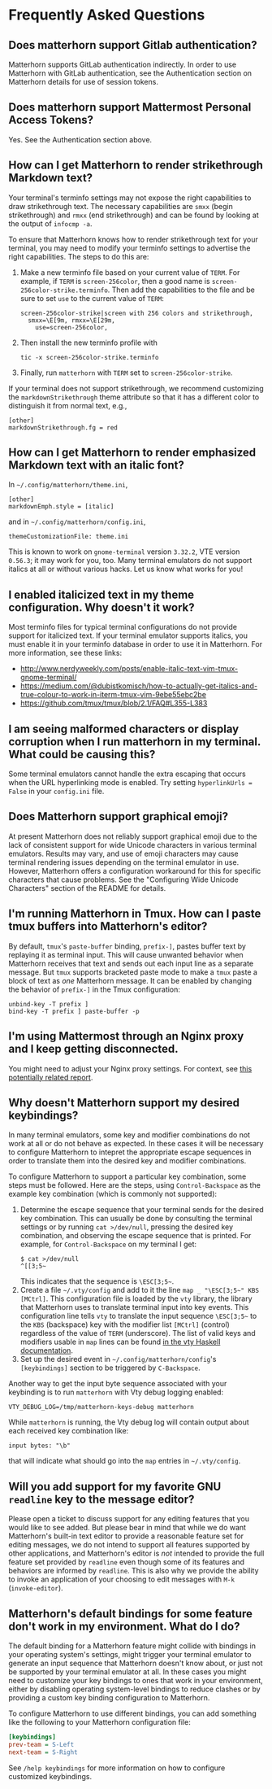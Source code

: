 
# Frequently Asked Questions

## Does matterhorn support Gitlab authentication?

Matterhorn supports GitLab authentication indirectly. In order to use
Matterhorn with GitLab authentication, see the Authentication section on
Matterhorn details for use of session tokens.

## Does matterhorn support Mattermost Personal Access Tokens?

Yes. See the Authentication section above.

## How can I get Matterhorn to render strikethrough Markdown text?

Your terminal's terminfo settings may not expose the right capabilities
to draw strikethrough text. The necessary capabilities are `smxx` (begin
strikethrough) and `rmxx` (end strikethrough) and can be found by
looking at the output of `infocmp -a`.

To ensure that Matterhorn knows how to render strikethrough text
for your terminal, you may need to modify your terminfo settings to
advertise the right capabilities. The steps to do this are:

1. Make a new terminfo file based on your current value of `TERM`.
   For example, if `TERM` is `screen-256color`, then a good name is
   `screen-256color-strike.terminfo`. Then add the capabilities to the
   file and be sure to set `use` to the current value of `TERM`:
   ```
   screen-256color-strike|screen with 256 colors and strikethrough,
     smxx=\E[9m, rmxx=\E[29m,
       use=screen-256color,
   ```
1. Then install the new terminfo profile with
   ```
   tic -x screen-256color-strike.terminfo
   ```
1. Finally, run `matterhorn` with `TERM` set to `screen-256color-strike`.

If your terminal does not support strikethrough, we recommend
customizing the `markdownStrikethrough` theme attribute so that it has a
different color to distinguish it from normal text, e.g.,

```
[other]
markdownStrikethrough.fg = red
```

## How can I get Matterhorn to render emphasized Markdown text with an italic font?

In `~/.config/matterhorn/theme.ini`,
```
[other]
markdownEmph.style = [italic]
```
and in `~/.config/matterhorn/config.ini`,
```
themeCustomizationFile: theme.ini
```

This is known to work on `gnome-terminal` version `3.32.2`, VTE version
`0.56.3`; it may work for you, too. Many terminal emulators do not
support italics at all or without various hacks. Let us know what works
for you!

## I enabled italicized text in my theme configuration. Why doesn't it work?

Most terminfo files for typical terminal configurations do not provide
support for italicized text. If your terminal emulator supports italics,
you must enable it in your terminfo database in order to use it in
Matterhorn. For more information, see these links:

* http://www.nerdyweekly.com/posts/enable-italic-text-vim-tmux-gnome-terminal/
* https://medium.com/@dubistkomisch/how-to-actually-get-italics-and-true-colour-to-work-in-iterm-tmux-vim-9ebe55ebc2be
* https://github.com/tmux/tmux/blob/2.1/FAQ#L355-L383

## I am seeing malformed characters or display corruption when I run matterhorn in my terminal. What could be causing this?

Some terminal emulators cannot handle the extra escaping that occurs
when the URL hyperlinking mode is enabled. Try setting `hyperlinkUrls =
False` in your `config.ini` file.

## Does Matterhorn support graphical emoji?

At present Matterhorn does not reliably support graphical emoji due to
the lack of consistent support for wide Unicode characters in various
terminal emulators. Results may vary, and use of emoji characters may
cause terminal rendering issues depending on the terminal emulator in
use. However, Matterhorn offers a configuration workaround for this
for specific characters that cause problems. See the "Configuring Wide
Unicode Characters" section of the README for details.

## I'm running Matterhorn in Tmux. How can I paste tmux buffers into Matterhorn's editor?

By default, `tmux`'s `paste-buffer` binding, `prefix-]`, pastes buffer
text by replaying it as terminal input. This will cause unwanted
behavior when Matterhorn receives that text and sends out each input
line as a separate message. But `tmux` supports bracketed paste mode
to make a `tmux` paste a block of text as *one* Matterhorn message.
It can be enabled by changing the behavior of `prefix-]` in the Tmux
configuration:

```
unbind-key -T prefix ]
bind-key -T prefix ] paste-buffer -p
```

## I'm using Mattermost through an Nginx proxy and I keep getting disconnected.

You might need to adjust your Nginx proxy settings.
For context, see [this potentially related report](https://github.com/matterhorn-chat/matterhorn/issues/578).

## Why doesn't Matterhorn support my desired keybindings?

In many terminal emulators, some key and modifier combinations do not
work at all or do not behave as expected. In these cases it will be
necessary to configure Matterhorn to intepret the appropriate escape
sequences in order to translate them into the desired key and modifier
combinations.

To configure Matterhorn to support a particular key combination, some
steps must be followed. Here are the steps, using `Control-Backspace` as
the example key combination (which is commonly not supported):

1) Determine the escape sequence that your terminal sends for the
   desired key combination. This can usually be done by consulting
   the terminal settings or by running `cat >/dev/null`, pressing the
   desired key combination, and observing the escape sequence that is
   printed. For example, for `Control-Backspace` on my terminal I get:
   ```
   $ cat >/dev/null
   ^[[3;5~
   ```
   This indicates that the sequence is `\ESC[3;5~`.
2) Create a file `~/.vty/config` and add to it the line `map _
   "\ESC[3;5~" KBS [MCtrl]`. This configuration file is loaded by
   the `vty` library, the library that Matterhorn uses to translate
   terminal input into key events. This configuration line tells
   `vty` to translate the input sequence `\ESC[3;5~` to the `KBS`
   (backspace) key with the modifier list `[MCtrl]` (control) regardless
   of the value of `TERM` (underscore). The list of valid keys and
   modifiers usable in `map` lines can be found [in the vty Haskell
   documentation](http://hackage.haskell.org/package/vty-5.28.2/docs/Graphics-Vty-Input.html).
3) Set up the desired event in `~/.config/matterhorn/config`'s
   `[keybindings]` section to be triggered by `C-Backspace`.

Another way to get the input byte sequence associated with your
keybinding is to run `matterhorn` with Vty debug logging enabled:

```
VTY_DEBUG_LOG=/tmp/matterhorn-keys-debug matterhorn
```

While `matterhorn` is running, the Vty debug log will contain output
about each received key combination like:

```
input bytes: "\b"
```

that will indicate what should go into the `map` entries in
`~/.vty/config`.

## Will you add support for my favorite GNU `readline` key to the message editor?

Please open a ticket to discuss support for any editing features that
you would like to see added. But please bear in mind that while we do
want Matterhorn's built-in text editor to provide a reasonable feature
set for editing messages, we do not intend to support all features
supported by other applications, and Matterhorn's editor is *not*
intended to provide the full feature set provided by `readline` even
though some of its features and behaviors are informed by `readline`.
This is also why we provide the ability to invoke an application of your
choosing to edit messages with `M-k` (`invoke-editor`).

## Matterhorn's default bindings for some feature don't work in my environment. What do I do?

The default binding for a Matterhorn feature might collide with bindings
in your operating system's settings, might trigger your terminal
emulator to generate an input sequence that Matterhorn doesn't know
about, or just not be supported by your terminal emulator at all. In
these cases you might need to customize your key bindings to ones that
work in your environment, either by disabling operating system-level
bindings to reduce clashes or by providing a custom key binding
configuration to Matterhorn.

To configure Matterhorn to use different bindings, you can add something
like the following to your Matterhorn configuration file:

```ini
[keybindings]
prev-team = S-Left
next-team = S-Right
```

See `/help keybindings` for more information on how to configure
customized keybindings.
